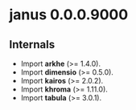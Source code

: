 # janus 0.0.0.9000
## Internals
* Import **arkhe** (>= 1.4.0).
* Import **dimensio** (>= 0.5.0).
* Import **kairos** (>= 2.0.2).
* Import **khroma** (>= 1.11.0).
* Import **tabula** (>= 3.0.1).

